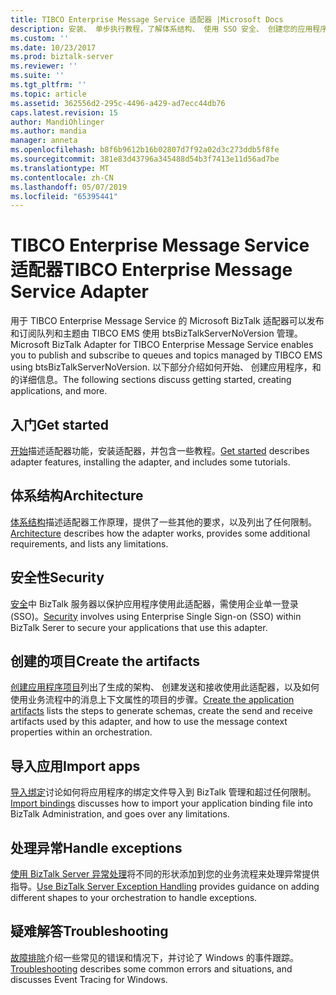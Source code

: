 ```yaml
---
title: TIBCO Enterprise Message Service 适配器 |Microsoft Docs
description: 安装、 单步执行教程，了解体系结构、 使用 SSO 安全、 创建您的应用程序、 导入绑定文件中，和使用用于 BizTalk Server 中的 TIBCO EMS 的 BizTalk 适配器时添加异常处理
ms.custom: ''
ms.date: 10/23/2017
ms.prod: biztalk-server
ms.reviewer: ''
ms.suite: ''
ms.tgt_pltfrm: ''
ms.topic: article
ms.assetid: 362556d2-295c-4496-a429-ad7ecc44db76
caps.latest.revision: 15
author: MandiOhlinger
ms.author: mandia
manager: anneta
ms.openlocfilehash: b8f6b9612b16b02807d7f92a02d3c273ddb5f8fe
ms.sourcegitcommit: 381e83d43796a345488d54b3f7413e11d56ad7be
ms.translationtype: MT
ms.contentlocale: zh-CN
ms.lasthandoff: 05/07/2019
ms.locfileid: "65395441"
---
```

# <a name="tibco-enterprise-message-service-adapter"></a><span data-ttu-id="017b6-103">TIBCO Enterprise Message Service 适配器</span><span class="sxs-lookup"><span data-stu-id="017b6-103">TIBCO Enterprise Message Service Adapter</span></span>
<span data-ttu-id="017b6-104">用于 TIBCO Enterprise Message Service 的 Microsoft BizTalk 适配器可以发布和订阅队列和主题由 TIBCO EMS 使用 btsBizTalkServerNoVersion 管理。</span><span class="sxs-lookup"><span data-stu-id="017b6-104">Microsoft BizTalk Adapter for TIBCO Enterprise Message Service enables you to publish and subscribe to queues and topics managed by TIBCO EMS using btsBizTalkServerNoVersion.</span></span>  <span data-ttu-id="017b6-105">以下部分介绍如何开始、 创建应用程序，和的详细信息。</span><span class="sxs-lookup"><span data-stu-id="017b6-105">The following sections discuss getting started, creating applications, and more.</span></span>  
   
## <a name="get-started"></a><span data-ttu-id="017b6-106">入门</span><span class="sxs-lookup"><span data-stu-id="017b6-106">Get started</span></span>
<span data-ttu-id="017b6-107">[开始](../core/getting-started-with-biztalk-adapter-for-tibco-enterprise-message-service.md)描述适配器功能，安装适配器，并包含一些教程。</span><span class="sxs-lookup"><span data-stu-id="017b6-107">[Get started](../core/getting-started-with-biztalk-adapter-for-tibco-enterprise-message-service.md) describes adapter features, installing the adapter, and includes some tutorials.</span></span>

## <a name="architecture"></a><span data-ttu-id="017b6-108">体系结构</span><span class="sxs-lookup"><span data-stu-id="017b6-108">Architecture</span></span>
<span data-ttu-id="017b6-109">[体系结构](../core/planning-and-architecture16.md)描述适配器工作原理，提供了一些其他的要求，以及列出了任何限制。</span><span class="sxs-lookup"><span data-stu-id="017b6-109">[Architecture](../core/planning-and-architecture16.md) describes how the adapter works, provides some additional requirements, and lists any limitations.</span></span>

## <a name="security"></a><span data-ttu-id="017b6-110">安全性</span><span class="sxs-lookup"><span data-stu-id="017b6-110">Security</span></span>
<span data-ttu-id="017b6-111">[安全](../core/security-in-biztalk-adapter-for-tibco-ems.md)中 BizTalk 服务器以保护应用程序使用此适配器，需使用企业单一登录 (SSO)。</span><span class="sxs-lookup"><span data-stu-id="017b6-111">[Security](../core/security-in-biztalk-adapter-for-tibco-ems.md) involves using Enterprise Single Sign-on (SSO) within BizTalk Serer to secure your applications that use this adapter.</span></span>

## <a name="create-the-artifacts"></a><span data-ttu-id="017b6-112">创建的项目</span><span class="sxs-lookup"><span data-stu-id="017b6-112">Create the artifacts</span></span>
<span data-ttu-id="017b6-113">[创建应用程序项目](../core/developing-applications5.md)列出了生成的架构、 创建发送和接收使用此适配器，以及如何使用业务流程中的消息上下文属性的项目的步骤。</span><span class="sxs-lookup"><span data-stu-id="017b6-113">[Create the application artifacts](../core/developing-applications5.md) lists the steps to generate schemas, create the send and receive artifacts used by this adapter, and how to use the message context properties within an orchestration.</span></span>

## <a name="import-apps"></a><span data-ttu-id="017b6-114">导入应用</span><span class="sxs-lookup"><span data-stu-id="017b6-114">Import apps</span></span>
<span data-ttu-id="017b6-115">[导入绑定](../core/deploying-biztalk-adapter-for-tibco-enterprise-message-service.md)讨论如何将应用程序的绑定文件导入到 BizTalk 管理和超过任何限制。</span><span class="sxs-lookup"><span data-stu-id="017b6-115">[Import bindings](../core/deploying-biztalk-adapter-for-tibco-enterprise-message-service.md) discusses how to import your application binding file into BizTalk Administration, and goes over any limitations.</span></span> 

## <a name="handle-exceptions"></a><span data-ttu-id="017b6-116">处理异常</span><span class="sxs-lookup"><span data-stu-id="017b6-116">Handle exceptions</span></span>
<span data-ttu-id="017b6-117">[使用 BizTalk Server 异常处理](../core/using-biztalk-server-exception-handling5.md)将不同的形状添加到您的业务流程来处理异常提供指导。</span><span class="sxs-lookup"><span data-stu-id="017b6-117">[Use BizTalk Server Exception Handling](../core/using-biztalk-server-exception-handling5.md) provides guidance on adding different shapes to your orchestration to handle exceptions.</span></span>

## <a name="troubleshooting"></a><span data-ttu-id="017b6-118">疑难解答</span><span class="sxs-lookup"><span data-stu-id="017b6-118">Troubleshooting</span></span>
 <span data-ttu-id="017b6-119">[故障排除](../core/troubleshooting-tibco-enterprise-message-service.md)介绍一些常见的错误和情况下，并讨论了 Windows 的事件跟踪。</span><span class="sxs-lookup"><span data-stu-id="017b6-119">[Troubleshooting](../core/troubleshooting-tibco-enterprise-message-service.md) describes some common errors and situations, and discusses Event Tracing for Windows.</span></span>